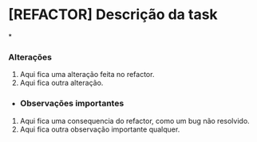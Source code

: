 <h1>[REFACTOR] Descrição da task</h1>
* <h3>Alterações</h3>

1. Aqui fica uma alteração feita no refactor. 
2. Aqui fica outra alteração.

* <h3>Observações importantes</h3> 

1. Aqui fica uma consequencia do refactor, como um bug não resolvido.
2. Aqui fica outra observação importante qualquer.
